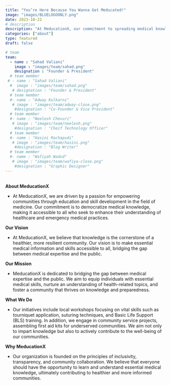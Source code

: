 ```yaml
---
title: "You’re Here Because You Wanna Get Meducated!"
image: "images/BLUELOGOONLY.png"
date: 2023-10-22
# description
description: "At MeducationX, our commitment to spreading medical knowledge, improving community health, and providing essential life-saving skills is unwavering.Join us in our journey to empower individuals, improve community health, and make essential medical knowledge a universal resource."
categories: ["about"]
type: featured
draft: false

# team
team:
  - name : "Sahad Valiani"
    image : "images/team/sahad.png"
    designation : "Founder & President"
  # team member
 # - name : "Sahad Valiani"
  #  image : "images/team/sahad.png"
   # designation : "Founder & President"
  # team member
  #- name : "Adway Kulkarni"
   # image : "images/team/adway-close.png"
    #designation : "Co-Founder & Vice President"
  # team member
  #- name : "Neelesh Chevuri"
   # image : "images/team/neelesh.png"
    #designation : "Cheif Technology Officer"
  # team member
  #- name : "Hasini Rachapudi"
   # image : "images/team/hasini.png"
    #designation : "Blog Writer"
  # team member
  #- name : "Wafiyah Wadud"
   # image : "images/team/wafiya-close.png"
    #designation : "Graphic Designer"
---
```

\
**About MeducationX**
- At MeducationX, we are driven by a passion for empowering communities through education and skill development in the field of medicine. Our commitment is to democratize medical knowledge, making it accessible to all who seek to enhance their understanding of healthcare and emergency medical practices.

**Our Vision**
- At MeducationX, we believe that knowledge is the cornerstone of a healthier, more resilient community. Our vision is to make essential medical information and skills accessible to all, bridging the gap between medical expertise and the public.

**Our Mission**
- MeducationX is dedicated to bridging the gap between medical expertise and the public. We aim to equip individuals with essential medical skills, nurture an understanding of health-related topics, and foster a community that thrives on knowledge and preparedness.

**What We Do**
- Our initiatives include local workshops focusing on vital skills such as tourniquet application, suturing techniques, and Basic Life Support (BLS) training. In addition, we engage in community service projects, assembling first aid kits for underserved communities. We aim not only to impart knowledge but also to actively contribute to the well-being of our communities.

**Why MeducationX**
- Our organization is founded on the principles of inclusivity, transparency, and community collaboration. We believe that everyone should have the opportunity to learn and understand essential medical knowledge, ultimately contributing to healthier and more informed communities.

<br>